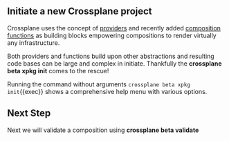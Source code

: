 ## Initiate a new Crossplane project

Crossplane uses the concept of
[providers](https://docs.crossplane.io/latest/concepts/providers/) and recently
added [composition
functions](https://docs.crossplane.io/latest/concepts/composition-functions/) as
building blocks empowering compositions to render virtually any infrastructure.

Both providers and functions build upon other abstractions and resulting code
bases can be large and complex in initiate. Thankfully the **crossplane beta xpkg init** comes to the rescue!

Running the command without arguments `crossplane beta xpkg init`{{exec}} shows a comprehensive help menu with various options.

## Next Step

Next we will validate a composition using **crossplane beta validate**
